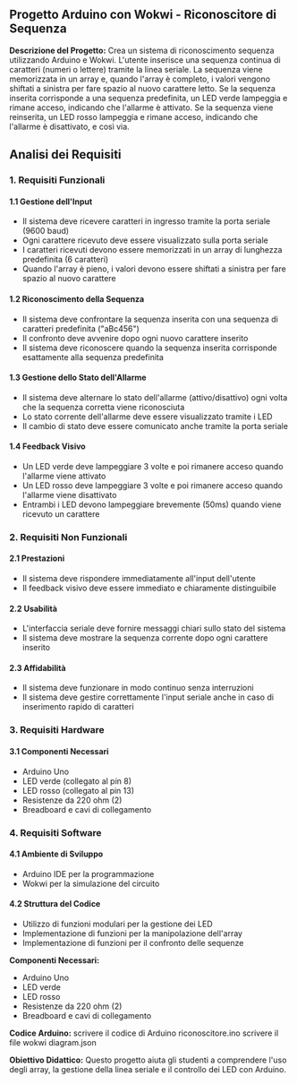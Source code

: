 ## Progetto Arduino con Wokwi - Riconoscitore di Sequenza

**Descrizione del Progetto:**
Crea un sistema di riconoscimento sequenza utilizzando Arduino e Wokwi. L'utente inserisce una sequenza continua di caratteri (numeri o lettere) tramite la linea seriale. La sequenza viene memorizzata in un array e, quando l'array è completo, i valori vengono shiftati a sinistra per fare spazio al nuovo carattere letto. Se la sequenza inserita corrisponde a una sequenza predefinita, un LED verde lampeggia e rimane acceso, indicando che l'allarme è attivato. Se la sequenza viene reinserita, un LED rosso lampeggia e rimane acceso, indicando che l'allarme è disattivato, e così via.

## Analisi dei Requisiti

### 1. Requisiti Funzionali

#### 1.1 Gestione dell'Input
- Il sistema deve ricevere caratteri in ingresso tramite la porta seriale (9600 baud)
- Ogni carattere ricevuto deve essere visualizzato sulla porta seriale
- I caratteri ricevuti devono essere memorizzati in un array di lunghezza predefinita (6 caratteri)
- Quando l'array è pieno, i valori devono essere shiftati a sinistra per fare spazio al nuovo carattere

#### 1.2 Riconoscimento della Sequenza
- Il sistema deve confrontare la sequenza inserita con una sequenza di caratteri predefinita ("aBc456")
- Il confronto deve avvenire dopo ogni nuovo carattere inserito
- Il sistema deve riconoscere quando la sequenza inserita corrisponde esattamente alla sequenza predefinita

#### 1.3 Gestione dello Stato dell'Allarme
- Il sistema deve alternare lo stato dell'allarme (attivo/disattivo) ogni volta che la sequenza corretta viene riconosciuta
- Lo stato corrente dell'allarme deve essere visualizzato tramite i LED
- Il cambio di stato deve essere comunicato anche tramite la porta seriale

#### 1.4 Feedback Visivo
- Un LED verde deve lampeggiare 3 volte e poi rimanere acceso quando l'allarme viene attivato
- Un LED rosso deve lampeggiare 3 volte e poi rimanere acceso quando l'allarme viene disattivato
- Entrambi i LED devono lampeggiare brevemente (50ms) quando viene ricevuto un carattere

### 2. Requisiti Non Funzionali

#### 2.1 Prestazioni
- Il sistema deve rispondere immediatamente all'input dell'utente
- Il feedback visivo deve essere immediato e chiaramente distinguibile

#### 2.2 Usabilità
- L'interfaccia seriale deve fornire messaggi chiari sullo stato del sistema
- Il sistema deve mostrare la sequenza corrente dopo ogni carattere inserito

#### 2.3 Affidabilità
- Il sistema deve funzionare in modo continuo senza interruzioni
- Il sistema deve gestire correttamente l'input seriale anche in caso di inserimento rapido di caratteri

### 3. Requisiti Hardware

#### 3.1 Componenti Necessari
- Arduino Uno
- LED verde (collegato al pin 8)
- LED rosso (collegato al pin 13)
- Resistenze da 220 ohm (2)
- Breadboard e cavi di collegamento

### 4. Requisiti Software

#### 4.1 Ambiente di Sviluppo
- Arduino IDE per la programmazione
- Wokwi per la simulazione del circuito

#### 4.2 Struttura del Codice
- Utilizzo di funzioni modulari per la gestione dei LED
- Implementazione di funzioni per la manipolazione dell'array
- Implementazione di funzioni per il confronto delle sequenze

**Componenti Necessari:**
- Arduino Uno
- LED verde
- LED rosso
- Resistenze da 220 ohm (2)
- Breadboard e cavi di collegamento

**Codice Arduino:**
scrivere il codice di Arduino riconoscitore.ino
scrivere il file wokwi diagram.json

**Obiettivo Didattico:**
Questo progetto aiuta gli studenti a comprendere l'uso degli array, la gestione della linea seriale e il controllo dei LED con Arduino.


